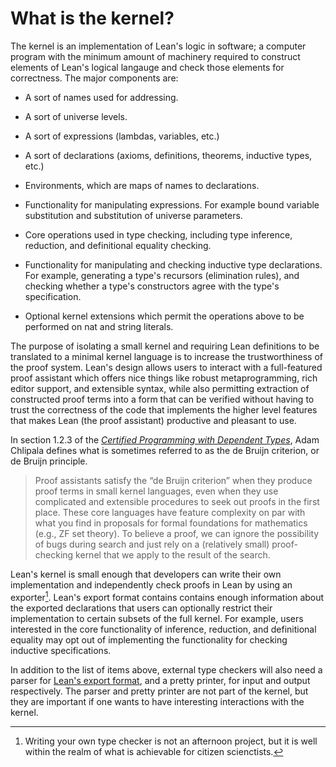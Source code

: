 # What is the kernel?

The kernel is an implementation of Lean's logic in software; a computer program with the minimum amount of machinery required to construct elements of Lean's logical langauge and check those elements for correctness. The major components are:

+ A sort of names used for addressing.

+ A sort of universe levels.

+ A sort of expressions (lambdas, variables, etc.)

+ A sort of declarations (axioms, definitions, theorems, inductive types, etc.)

+ Environments, which are maps of names to declarations.

+ Functionality for manipulating expressions. For example bound variable substitution and substitution of universe parameters.

+ Core operations used in type checking, including type inference, reduction, and definitional equality checking.

+ Functionality for manipulating and checking inductive type declarations. For example, generating a type's recursors (elimination rules), and checking whether a type's constructors agree with the type's specification.

+ Optional kernel extensions which permit the operations above to be performed on nat and string literals.

The purpose of isolating a small kernel and requiring Lean definitions to be translated to a minimal kernel language is to increase the trustworthiness of the proof system. Lean's design allows users to interact with a full-featured proof assistant which offers nice things like robust metaprogramming, rich editor support, and extensible syntax, while also permitting extraction of constructed proof terms into a form that can be verified without having to trust the correctness of the code that implements the higher level features that makes Lean (the proof assistant) productive and pleasant to use.

In section 1.2.3 of the [_Certified Programming with Dependent Types_](http://adam.chlipala.net/cpdt/), Adam Chlipala defines what is sometimes referred to as the de Bruijn criterion, or de Bruijn principle.

> Proof assistants satisfy the “de Bruijn criterion” when they produce proof terms in small kernel languages, even when they use complicated and extensible procedures to seek out proofs in the first place. These core languages have feature complexity on par with what you find in proposals for formal foundations for mathematics (e.g., ZF set theory). To believe a proof, we can ignore the possibility of bugs during search and just rely on a (relatively small) proof-checking kernel that we apply to the result of the search.

Lean's kernel is small enough that developers can write their own implementation and independently check proofs in Lean by using an exporter[^1]. Lean's export format contains contains enough information about the exported declarations that users can optionally restrict their implementation to certain subsets of the full kernel. For example, users interested in the core functionality of inference, reduction, and definitional equality may opt out of implementing the functionality for checking inductive specifications.

In addition to the list of items above, external type checkers will also need a parser for [Lean's export format](./export_format.md), and a pretty printer, for input and output respectively. The parser and pretty printer are not part of the kernel, but they are important if one wants to have interesting interactions with the kernel.

[^1]: Writing your own type checker is not an afternoon project, but it is well within the realm of what is achievable for citizen scienctists.